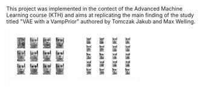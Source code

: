 This project was implemented in the contect of the Advanced Machine Learning course (KTH) and aims at replicating the main finding of the study titled  "VAE with a VampPrior" authored by Tomczak Jakub and Max Welling.

![A test image](example_image.png)
